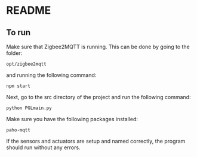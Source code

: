 # README

## To run
Make sure that Zigbee2MQTT is running. This can be done by going to the folder: 
```
opt/zigbee2mqtt
```
and running the following command:
```
npm start
```

Next, go to the src directory of the project and run the following command:
```
python PGLmain.py
```
Make sure you have the following packages installed:
```
paho-mqtt
```
If the sensors and actuators are setup and named correctly, the program should run without any errors.